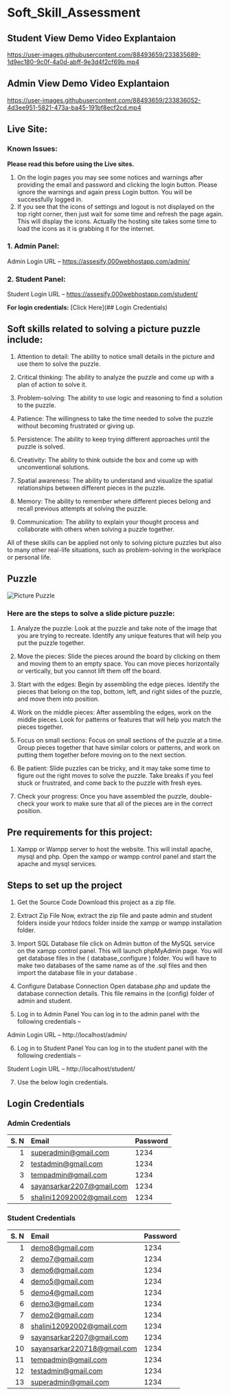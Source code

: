 # Soft_Skill_Assessment


## Student View Demo Video Explantaion
https://user-images.githubusercontent.com/88493659/233835689-1d9ec180-9c0f-4a0d-abff-9e3d4f2cf69b.mp4


## Admin View Demo Video Explantaion
https://user-images.githubusercontent.com/88493659/233836052-4d3ee951-5821-473a-ba45-191bf8ecf2cd.mp4


## Live Site:
### Known Issues:
**Please read this before using the Live sites.**
1. On the login pages you may see some notices and warnings after providing the email and password and clicking the login button. Please ignore the warnings and again press Login button. You will be successfully logged in.
2. If you see that the icons of settings and logout is not displayed on the top right corner, then just wait for some time and refresh the page again. This will display the icons. Actually the hosting site takes some time to load the icons as it is grabbing it for the internet.

### 1. Admin Panel:
Admin Login URL – https://assesify.000webhostapp.com/admin/

### 2. Student Panel:
Student Login URL – https://assesify.000webhostapp.com/student/

**For login credentials:** [Click Here](## Login Credentials)


## Soft skills related to solving a picture puzzle include:

1. Attention to detail: The ability to notice small details in the picture and use them to solve the puzzle.

2. Critical thinking: The ability to analyze the puzzle and come up with a plan of action to solve it.

3. Problem-solving: The ability to use logic and reasoning to find a solution to the puzzle.

4. Patience: The willingness to take the time needed to solve the puzzle without becoming frustrated or giving up.

5. Persistence: The ability to keep trying different approaches until the puzzle is solved.

6. Creativity: The ability to think outside the box and come up with unconventional solutions.

7. Spatial awareness: The ability to understand and visualize the spatial relationships between different pieces in the puzzle.

8. Memory: The ability to remember where different pieces belong and recall previous attempts at solving the puzzle.

9. Communication: The ability to explain your thought process and collaborate with others when solving a puzzle together.

All of these skills can be applied not only to solving picture puzzles but also to many other real-life situations, such as problem-solving in the workplace or personal life.


## Puzzle

![Picture Puzzle](https://user-images.githubusercontent.com/88493659/233836628-4d484583-a008-4e67-a99e-b941cd4bfe98.png)
 
### Here are the steps to solve a slide picture puzzle:

1. Analyze the puzzle: Look at the puzzle and take note of the image that you are trying to recreate. Identify any unique features that will help you put the puzzle together.

2. Move the pieces: Slide the pieces around the board by clicking on them and moving them to an empty space. You can move pieces horizontally or vertically, but you cannot lift them off the board.

3. Start with the edges: Begin by assembling the edge pieces. Identify the pieces that belong on the top, bottom, left, and right sides of the puzzle, and move them into position.

4. Work on the middle pieces: After assembling the edges, work on the middle pieces. Look for patterns or features that will help you match the pieces together.

5. Focus on small sections: Focus on small sections of the puzzle at a time. Group pieces together that have similar colors or patterns, and work on putting them together before moving on to the next section.

6. Be patient: Slide puzzles can be tricky, and it may take some time to figure out the right moves to solve the puzzle. Take breaks if you feel stuck or frustrated, and come back to the puzzle with fresh eyes.

7. Check your progress: Once you have assembled the puzzle, double-check your work to make sure that all of the pieces are in the correct position.



## Pre requirements for this project:

1. Xampp or Wampp server to host the website.
This will install apache, mysql and php.
Open the xampp or wampp control panel and start the apache and mysql services.


## Steps to set up the project

1. Get the Source Code
Download this project as a zip file.

2. Extract Zip File
Now, extract the zip file and paste admin and student folders inside your htdocs folder inside the xampp or wampp installation folder.

3. Import SQL Database file
click on Admin button of the MySQL service on the xampp control panel. This will launch phpMyAdmin page.
You will get database files in the ( database_configure ) folder. You will have to make two databases of the same name as of the .sql files and then import the database file in your database .

4. Configure Database Connection
Open database.php and update the database connection details. This file remains in the (config) folder of admin and student.

5. Log in to Admin Panel
You can log in to the admin panel with the following credentials –

Admin Login URL – http://localhost/admin/

6. Log in to Student Panel
You can log in to the student panel with the following credentials –

Student Login URL – http://localhost/student/

7. Use the below login credentials.

## Login Credentials

### Admin Credentials

| S. N | Email                        | Password  |
| ---: | :---------------------------| :-------- |
|   1  | superadmin@gmail.com        | 1234  |
|   2  | testadmin@gmail.com         | 1234  |
|   3  | tempadmin@gmail.com         | 1234  |
|   4  | sayansarkar2207@gmail.com   | 1234  |
|   5  | shalini12092002@gmail.com   | 1234  |


### Student Credentials

| S. N | Email                        | Password |
| ---: | :---------------------------| :------- |
|   1  | demo8@gmail.com             | 1234     |
|   2  | demo7@gmail.com             | 1234     |
|   3  | demo6@gmail.com             | 1234     |
|   4  | demo5@gmail.com             | 1234     |
|   5  | demo4@gmail.com             | 1234     |
|   6  | demo3@gmail.com             | 1234     |
|   7  | demo2@gmail.com             | 1234     |
|   8  | shalini12092002@gmail.com   | 1234     |
|   9  | sayansarkar2207@gmail.com   | 1234     |
|  10  | sayansarkar220718@gmail.com | 1234     |
|  11  | tempadmin@gmail.com         | 1234     |
|  12  | testadmin@gmail.com         | 1234     |
|  13  | superadmin@gmail.com        | 1234     |
